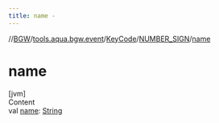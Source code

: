 ```yaml
---
title: name -
---
```

//[BGW](../../../../index.md)/[tools.aqua.bgw.event](../../index.md)/[KeyCode](../index.md)/[NUMBER_SIGN](index.md)/[name](name.md)



# name  
[jvm]  
Content  
val [name](name.md): [String](https://kotlinlang.org/api/latest/jvm/stdlib/kotlin/-string/index.html)  



